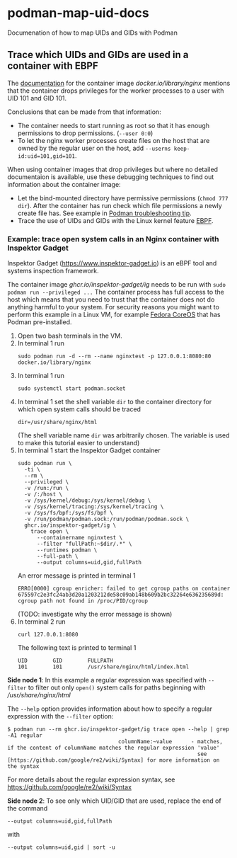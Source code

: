 # podman-map-uid-docs

Documenation of how to map UIDs and GIDs with Podman

## Trace which UIDs and GIDs are used in a container with EBPF

The [documentation](https://hub.docker.com/_/nginx) for the
container image _docker.io/library/nginx_ mentions that the container
drops privileges for the worker processes to a user with UID 101 and GID 101. 

Conclusions that can be made from that information:

* The container needs to start running as root so that it has enough permissions to drop permissions. (`--user 0:0`)
* To let the nginx worker processes create files on the host that are owned by the regular user on the host, add `--userns keep-id:uid=101,gid=101`. 

When using container images that drop privileges but where no detailed documentaion is available,
use these debugging techniques to find out information about the container image:

* Let the bind-mounted directory have permissive permissions (`chmod 777 dir`). After the container has run check which file permissions a newly create file has. See example in [Podman troubleshooting tip](https://github.com/containers/podman/blob/main/troubleshooting.md#34-container-creates-a-file-that-is-not-owned-by-the-users-regular-uid).
* Trace the use of UIDs and GIDs with the Linux kernel feature [EBPF](https://ebpf.io).

### Example: trace open system calls in an Nginx container with Inspektor Gadget

Inspektor Gadget (https://www.inspektor-gadget.io) is an eBPF tool and systems inspection framework.

The container image _ghcr.io/inspektor-gadget/ig_ needs to be run with `sudo podman run --privileged ...` 
The container process has full access to the host which means that you need to trust that the container
does not do anything harmful to your system. For security reasons you might want to perform this example
in a Linux VM, for example [Fedora CoreOS](https://fedoraproject.org/coreos/download/?stream=stable) that has Podman pre-installed.

1. Open two bash terminals in the VM.
2. In terminal 1 run
   ```
   sudo podman run -d --rm --name nginxtest -p 127.0.0.1:8080:80 docker.io/library/nginx
   ```
3. In terminal 1 run
   ```
   sudo systemctl start podman.socket
   ```
4. In terminal 1 set the shell variable `dir` to the container directory for which open system calls should be traced
   ```
   dir=/usr/share/nginx/html
   ```
   (The shell variable name `dir` was arbitrarily chosen. The variable is used to make this tutorial easier to understand)
5. In terminal 1 start the Inspektor Gadget container
   ```
   sudo podman run \
     -ti \
     --rm \
     --privileged \
     -v /run:/run \
     -v /:/host \
     -v /sys/kernel/debug:/sys/kernel/debug \
     -v /sys/kernel/tracing:/sys/kernel/tracing \
     -v /sys/fs/bpf:/sys/fs/bpf \
     -v /run/podman/podman.sock:/run/podman/podman.sock \
     ghcr.io/inspektor-gadget/ig \
       trace open \
         --containername nginxtest \
         --filter "fullPath:~$dir/.*" \
         --runtimes podman \
         --full-path \
         --output columns=uid,gid,fullPath
   ```
   An error message is printed in terminal 1
   ```
   ERRO[0000] cgroup enricher: failed to get cgroup paths on container 675597c2e3fc24ab3d20a1203212de58c09ab148b609b2bc32264e636235689d: cgroup path not found in /proc/PID/cgroup
   ```
   (TODO: investigate why the error message is shown)
6. In terminal 2 run
   ```
   curl 127.0.0.1:8080
   ```
   The following text is printed to terminal 1
   ```
   UID        GID        FULLPATH                                                                                                                                                                                
   101        101        /usr/share/nginx/html/index.html
   ```


__Side node 1__: In this example a regular expression was specified with `--filter` to filter out only `open()` system calls for paths beginning with _/usr/share/nginx/html_


The `--help` option provides information about how to specify a regular expression with the `--filter` option:

```
$ podman run --rm ghcr.io/inspektor-gadget/ig trace open --help | grep -A1 regular
                                   columnName:~value      - matches, if the content of columnName matches the regular expression 'value'
                                                            see [https://github.com/google/re2/wiki/Syntax] for more information on the syntax
```

For more details about the regular expression syntax, see https://github.com/google/re2/wiki/Syntax

__Side node 2__: To see only which UID/GID that are used, replace the end of the command

```
--output columns=uid,gid,fullPath 
```
with
```
--output columns=uid,gid | sort -u
```
